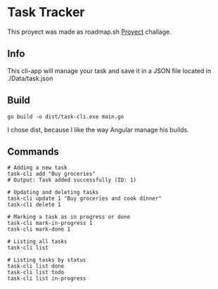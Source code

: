 # Task Tracker

This proyect was made as roadmap.sh [Proyect](<https://roadmap.sh/projects/task-tracker>) challage.
## Info

This cli-app will manage your task and save it in a JSON file located in ./Data/task.json


## Build

~~~
go build -o dist/task-cli.exe main.go
~~~

I chose dist, because I like the way Angular manage his builds.

## Commands
~~~
# Adding a new task
task-cli add "Buy groceries"
# Output: Task added successfully (ID: 1)

# Updating and deleting tasks
task-cli update 1 "Buy groceries and cook dinner"
task-cli delete 1

# Marking a task as in progress or done
task-cli mark-in-progress 1
task-cli mark-done 1

# Listing all tasks
task-cli list

# Listing tasks by status
task-cli list done
task-cli list todo
task-cli list in-progress
~~~

